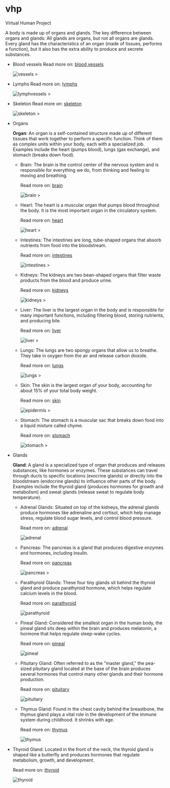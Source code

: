 # vhp
Virtual Human Project


A body is made up of organs and glands. The key difference between organs and glands: All glands are organs, but not all organs are glands.  Every gland has the characteristics of an organ (made of tissues, performs a function), but it also has the extra ability to produce and secrete substances.

- Blood vessels
  Read more on: [blood vessels](doc/bloodvessels.md)

  ![vessels >](doc/images/artiries.jpeg "vessels")

- Lymphs
  Read more on: [lymphs](doc/lymphs.md)

  ![lymphvessels >](doc/images/lymphvessels.jpeg "lymphvessels")

- Skeleton
  Read more on: [skeleton](doc/skeleton.md)

  ![skeleton >](doc/images/skeleton.jpeg "skeleton")

- Organs

    **Organ**: An organ is a self-contained structure made up of different tissues that work together to perform a specific function.  Think of them as complex units within your body, each with a specialized job. Examples include the heart (pumps blood), lungs (gas exchange), and stomach (breaks down food).

  - Brain: The brain is the control center of the nervous system and is responsible for everything we do, from thinking and feeling to moving and breathing. 
    
    Read more on: [brain](doc/brain.md)

    ![brain >](doc/images/brain.jpeg "brain")

  - Heart: The heart is a muscular organ that pumps blood throughout the body. It is the most important organ in the circulatory system.
    
    Read more on: [heart](doc/heart.md)
  
    ![heart >](doc/images/heart.jpeg "heart")
   
  - Intestines: The intestines are long, tube-shaped organs that absorb nutrients from food into the bloodstream.

    Read more on: [intestines](doc/intestines.md)

    ![intestines >](doc/images/intestines.jpeg "intestines")

  - Kidneys: The kidneys are two bean-shaped organs that filter waste products from the blood and produce urine.

    Read more on: [kidneys](doc/kidneys.md)

    ![kidneys >](doc/images/kidneys.jpeg "kidneys")
  
  - Liver: The liver is the largest organ in the body and is responsible for many important functions, including filtering blood, storing nutrients, and producing bile.

    Read more on: [liver](doc/liver.md)
   
    ![liver >](doc/images/liver.jpeg "liver")
  
  - Lungs: The lungs are two spongy organs that allow us to breathe. They take in oxygen from the air and release carbon dioxide. 
   
    Read more on: [lungs](doc/lungs.md)
  
    ![lungs >](doc/images/lungs.jpeg "lungs")

  - Skin: The skin is the largest organ of your body, accounting for about 15% of your total body weight.

    Read more on: [skin](doc/skin.md)

    ![epidermis >](doc/images/epidermis.jpeg "epidermis")
  
  - Stomach: The stomach is a muscular sac that breaks down food into a liquid mixture called chyme. 

    Read more on: [stomach](doc/stomach.md)
  
    ![stomach >](doc/images/stomach.jpeg "stomach")

- Glands
  
  **Gland**: A gland is a specialized type of organ that produces and releases substances, like hormones or enzymes. These substances can travel through ducts to specific locations (exocrine glands) or directly into the bloodstream (endocrine glands) to influence other parts of the body. Examples include the thyroid gland (produces hormones for growth and metabolism) and sweat glands (release sweat to regulate body temperature).

  - Adrenal Glands: Situated on top of the kidneys, the adrenal glands produce hormones like adrenaline and cortisol, which help manage stress, regulate blood sugar levels, and control blood pressure.

    Read more on: [adrenal](doc/adrenal.md)

    ![adrenal](doc/images/adrenal.jpeg "adrenal") 

  - Pancreas: The pancreas is a gland that produces digestive enzymes and hormones, including insulin.

    Read more on: [pancreas](doc/pancreas.md)

    ![pancreas >](doc/images/pancreas.jpeg "pancreas")
  
  - Parathyroid Glands: These four tiny glands sit behind the thyroid gland and produce parathyroid hormone, which helps regulate calcium levels in the blood.

    Read more on: [parathyroid](doc/parathyroid.md)

    ![parathyroid](doc/images/parathyroid.jpeg "parathyroid")

  - Pineal Gland: Considered the smallest organ in the human body, the pineal gland sits deep within the brain and produces melatonin, a hormone that helps regulate sleep-wake cycles.

    Read more on: [pineal](doc/pineal.md)
  
    ![pineal](doc/images/pineal.jpeg "pineal")

  - Pituitary Gland: Often referred to as the "master gland," the pea-sized pituitary gland located at the base of the brain produces several hormones that control many other glands and their hormone production.
    
    Read more on: [pituitary](doc/pituitary.md)
    
    ![pituitary](doc/images/pituitary.jpeg "pituitary")
  
  - Thymus Gland: Found in the chest cavity behind the breastbone, the thymus gland plays a vital role in the development of the immune system during childhood. It shrinks with age.

    Read more on: [thymus](doc/thymus.md)
    
    ![thymus](doc/images/thymus.jpeg "thymus")  
 
- Thyroid Gland: Located in the front of the neck, the thyroid gland is shaped like a butterfly and produces hormones that regulate metabolism, growth, and development. 

    Read more on: [thyroid](doc/thyroid.md)
  
    ![thyroid](doc/images/thyroid.jpeg "thyroid")
